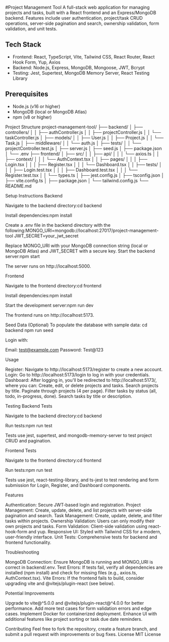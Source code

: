 #Project Management Tool
A full-stack web application for managing projects and tasks, built with a React frontend and an Express/MongoDB backend. Features include user authentication, project/task CRUD operations, server-side pagination and search, ownership validation, form validation, and unit tests.

## Tech Stack
* Frontend: React, TypeScript, Vite, Tailwind CSS, React Router, React Hook Form, Yup, Axios
* Backend: Node.js, Express, MongoDB, Mongoose, JWT, Bcrypt
* Testing: Jest, Supertest, MongoDB Memory Server, React Testing Library

## Prerequisites

* Node.js (v16 or higher)
* MongoDB (local or MongoDB Atlas)
* npm (v8 or higher)

Project Structure
project-management-tool/
├── backend/
│   ├── controllers/
│   │   ├── authController.js
│   │   ├── projectController.js
│   │   └── taskController.js
│   ├── models/
│   │   ├── User.js
│   │   ├── Project.js
│   │   └── Task.js
│   ├── middleware/
│   │   └── auth.js
│   ├── tests/
│   │   └── projectController.test.js
│   ├── server.js
│   ├── seed.js
│   ├── package.json
│   └── .env
├── frontend/
│   ├── src/
│   │   ├── api/
│   │   │   └── axios.ts
│   │   ├── context/
│   │   │   └── AuthContext.tsx
│   │   ├── pages/
│   │   │   ├── Login.tsx
│   │   │   ├── Register.tsx
│   │   │   └── Dashboard.tsx
│   │   ├── tests/
│   │   │   ├── Login.test.tsx
│   │   │   ├── Dashboard.test.tsx
│   │   │   └── Register.test.tsx
│   │   └── types.ts
│   ├── jest.config.js
│   ├── tsconfig.json
│   ├── vite.config.ts
│   ├── package.json
│   └── tailwind.config.js
└── README.md

Setup Instructions
Backend

Navigate to the backend directory:cd backend


Install dependencies:npm install


Create a .env file in the backend directory with the following:MONGO_URI=mongodb://localhost:27017/project-management-tool
JWT_SECRET=your_jwt_secret

Replace MONGO_URI with your MongoDB connection string (local or MongoDB Atlas) and JWT_SECRET with a secure key.
Start the backend server:npm start

The server runs on http://localhost:5000.

Frontend

Navigate to the frontend directory:cd frontend


Install dependencies:npm install


Start the development server:npm run dev

The frontend runs on http://localhost:5173.

Seed Data (Optional)
To populate the database with sample data:
cd backend
npm run seed

Login with:

Email: test@example.com
Password: Test@123

Usage

Register: Navigate to http://localhost:5173/register to create a new account.
Login: Go to http://localhost:5173/login to log in with your credentials.
Dashboard: After logging in, you'll be redirected to http://localhost:5173/, where you can:
Create, edit, or delete projects and tasks.
Search projects by title.
Paginate through projects (4 per page).
Filter tasks by status (all, todo, in-progress, done).
Search tasks by title or description.



Testing
Backend Tests

Navigate to the backend directory:cd backend


Run tests:npm run test

Tests use jest, supertest, and mongodb-memory-server to test project CRUD and pagination.

Frontend Tests

Navigate to the frontend directory:cd frontend


Run tests:npm run test

Tests use jest, react-testing-library, and ts-jest to test rendering and form submission for Login, Register, and Dashboard components.

Features

Authentication: Secure JWT-based login and registration.
Project Management: Create, update, delete, and list projects with server-side pagination and search.
Task Management: Create, update, delete, and filter tasks within projects.
Ownership Validation: Users can only modify their own projects and tasks.
Form Validation: Client-side validation using react-hook-form and yup.
Responsive UI: Styled with Tailwind CSS for a modern, user-friendly interface.
Unit Tests: Comprehensive tests for backend and frontend functionality.

Troubleshooting

MongoDB Connection: Ensure MongoDB is running and MONGO_URI is correct in backend/.env.
Test Errors: If tests fail, verify all dependencies are installed (npm install) and check for missing files (e.g., axios.ts, AuthContext.tsx).
Vite Errors: If the frontend fails to build, consider upgrading vite and @vitejs/plugin-react (see below).

Potential Improvements

Upgrade to vite@^5.0.0 and @vitejs/plugin-react@^4.0.0 for better performance.
Add more test cases for form validation errors and edge cases.
Implement Docker for containerized deployment.
Enhance UI with additional features like project sorting or task due date reminders.

Contributing
Feel free to fork the repository, create a feature branch, and submit a pull request with improvements or bug fixes.
License
MIT License
